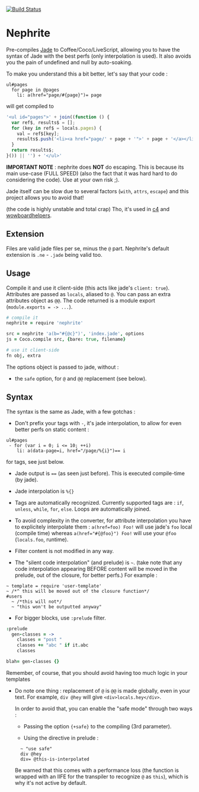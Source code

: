  [![Build Status](https://secure.travis-ci.org/vendethiel/nephrite.png)](http://travis-ci.org/vendethiel/nephrite)

Nephrite
==============

Pre-compiles [Jade](https://github.com/visionmedia/jade) to Coffee/Coco/LiveScript, allowing you to have the syntax of Jade with the best perfs (only interpolation is used). It also avoids you the pain of undefined and null by auto-soaking.

To make you understand this a bit better, let's say that your code :

```jade
ul#pages
  for page in @pages
    li: a(href="page/#{page}")= page
```

will get compiled to

```js
'<ul id="pages">' + join((function () {
  var ref$, results$ = [];
  for (key in ref$ = locals.pages) {
    val = ref$[key];
    results$.push('<li><a href="page/' + page + '">' + page + '</a></li>');
  }
  return results$;
}()) || '') + '</ul>'
```

**IMPORTANT NOTE** : nephrite does **NOT** do escaping. This is because its main use-case (FULL SPEED) (also the fact that it was hard hard to do considering the code). Use at your own risk ;).

Jade itself can be slow due to several factors (`with`, `attrs`, `escape`) and this project allows you to avoid that!

(the code is highly unstable and total crap)
Tho, it's used in [c4](http://github.com/qqueue/c4) and [wowboardhelpers](http://github.com/vendethiel/wowboardhelpers).


## Extension

Files are valid jade files per se, minus the `@` part.
Nephrite's default extension is `.ne` - `.jade` being valid too.

## Usage

Compile it and use it client-side (this acts like jade's `client: true`).
Attributes are passed as `locals`, aliased to `@`. You can pass an extra attributes object as `@@`.
The code returned is a module export (`module.exports = -> ...`).

```coffee
# compile it
nephrite = require 'nephrite'

src = nephrite 'a(b="#{@c}")', 'index.jade', options
js = Coco.compile src, {bare: true, filename}

# use it client-side
fn obj, extra
```

The options object is passed to jade, without :

  - the `safe` option, for `@` and `@@` replacement (see below).


## Syntax

The syntax is the same as Jade, with a few gotchas :
  - Don't prefix your tags with `-`, it's jade interpolation, to allow for even better perfs on static content :

```jade
ul#pages
 - for (var i = 0; i <= 10; ++i)
    li: a(data-page=i, href="/page/%{i}")== i
```

  for tags, see just below.

  - Jade output is `==` (as seen just before). This is executed compile-time (by jade).

  - Jade interpolation is `%{}`

  - Tags are automatically recognized.
    Currently supported tags are : `if`, `unless`, `while`, `for`, `else`.
    Loops are automatically joined.

  - To avoid complexity in the converter, for attribute interpolation you have to explicitely interpolate them :
  `a(href=foo) Foo!` will use jade's `foo` local (compile time) whereas
  `a(href="#{@foo}") Foo!` will use your `@foo` (`locals.foo`, runtime).

  - Filter content is not modified in any way.

  - The "silent code interpolation" (and prelude) is `~`.
    (take note that any code interpolation appearing BEFORE content will be moved in the prelude, out of the closure, for better perfs.)
    For example :

```jade
~ template = require 'user-template'
~ /*^ this will be moved out of the closure function*/
#users
  ~ /*this will not*/
  ~ "this won't be outputted anyway"
```

  - For bigger blocks, use `:prelude` filter.

```coffee
:prelude
  gen-classes = ->
    classes = "post "
    classes += "abc " if it.abc
    classes

blah= gen-classes {}
```
  Remember, of course, that you should avoid having too much logic in your templates

  - Do note one thing : replacement of `@` is `@@` is made globally, even in your text.
    For example, `div @hey` will give `<div>locals.hey</div>`.

    In order to avoid that, you can enable the "safe mode" through two ways :

      - Passing the option `{+safe}` to the compiling (3rd parameter).

      - Using the directive in prelude :
      ```jade
        ~ "use safe"
        div @hey
        div= @this-is-interpolated
      ```

      Be warned that this comes with a performance loss (the function is wrapped with an IIFE for the transpiler to recognize `@` as `this`), which is why it's not active by default.
